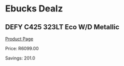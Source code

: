 
# Ebucks Dealz
## DEFY C425 323LT Eco W/D Metallic
[Product Page](https://www.ebucks.com/web/shop/productSelected.do?prodId=975486218&catId=704986856)

Price: R6099.00

Savings: 201.0


	